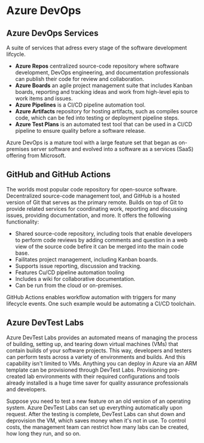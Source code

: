 # Azure DevOps

## Azure DevOps Services

A suite of services that adress every stage of the software development lifcycle.

- **Azure Repos** centralized source-code repository where software development, DevOps engineering, and documentation professionals can publish their code for review and collaboration.
- **Azure Boards** an agile project management suite that includes Kanban boards, reporting and tracking ideas and work from high-level epis to work items and issues.
- **Azure Pipelines** is a CI/CD pipeline automation tool.
- **Azure Artifacts** repository for hosting artifacts, such as compiles source code, which can be fed into testing or deployment pipeline steps.
- **Azure Test Plans** is an automated test tool that can be used in a CI/CD pipeline to ensure quality before a software release.

Azure DevOps is a mature tool with a large feature set that began as on-premises server software and evolved into a software as a services (SaaS) offering from Microsoft.

## GitHub and GitHub Actions

The worlds most popular code repository for open-source software. Decentralized source-code management tool, and GitHub is a hosted version of Git that serves as the primary remote. Builds on top of Git to provide related services for coordinating work, reporting and discussing issues, providing documentation, and more. It offers the following functionality:

- Shared source-code repository, including tools that enable developers to perform code reviews by adding comments and question in a web view of the source code befire it can be merged into the main code base.
- Failitates project management, including Kanban boards.
- Supports issue reporting, discussion and tracking.
- Features Cu/CD pipeline automation tooling
- Includes a wiki for collaborative documentation.
- Can be run from the cloud or on-premises.

GitHub Actions enables workflow automation with triggers for many lifecycle events. One such example would be automating a CI/CD toolchain.

## Azure DevTest Labs

Azure DevTest Labs provides an automated means of managing the process of building, setting up, and tearing down virtual machines (VMs) that contain builds of your software projects. This way, developers and testers can perform tests across a variety of environments and builds. And this capability isn't limited to VMs. Anything you can deploy in Azure via an ARM template can be provisioned through DevTest Labs. Provisioning pre-created lab environments with their required configurations and tools already installed is a huge time saver for quality assurance professionals and developers.

Suppose you need to test a new feature on an old version of an operating system. Azure DevTest Labs can set up everything automatically upon request. After the testing is complete, DevTest Labs can shut down and deprovision the VM, which saves money when it's not in use. To control costs, the management team can restrict how many labs can be created, how long they run, and so on.
